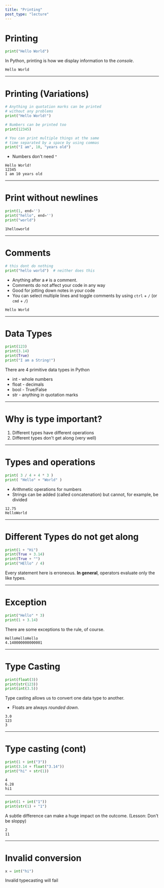 ```yaml
---
title: "Printing"
post_type: "lecture"
---
```


# Printing

```python
print("Hello World")
```

In Python, printing is how we display information to the _console_.

```
Hello World
```

---

# Printing (Variations)

```python
# Anything in quotation marks can be printed
# without any problems
print("Hello World!")

# Numbers can be printed too
print(12345)

# You can print multiple things at the same
# time separated by a space by using commas
print("I am", 10, "years old")
```

- Numbers don't need `"`

```
Hello World!
12345
I am 10 years old
```

---

# Print without newlines

```python
print(1, end='')
print("hello", end='')
print("world")
```

```
1helloworld
```

---

# Comments

```python
# this dont do nothing
print("hello world")  # neither does this
```

- Anything after a `#` is a comment.
- Comments do not affect your code in any way
- Good for jotting down notes in your code
- You can select multiple lines and toggle comments by using `ctrl` + `/` (or `cmd` + `/`)

```
Hello World
```

---

# Data Types

```python
print(123)
print(3.14)
print(True)
print("I am a String!")
```

There are 4 primitive data types in Python

- int - whole numbers
- float - decimals
- bool - True/False
- str - anything in quotation marks

---

# Why is type important?

1. Different types have different operations
2. Different types don't get along (very well)

---

# Types and operations

```python
print( 3 / 4 + 4 * 3 )
print( "Hello" + "World" )
```

- Arithmetic operations for numbers
- Strings can be added (called concatenation) but cannot, for example, be divided

```
12.75
HelloWorld
```

---

# Different Types do not get along

```python
print(1 + "Hi")
print(True + 3.14)
print(True + "")
print("HEllo" / 4)
```

Every statement here is erroneous. **In general**, operators evaluate only the like types.

---

# Exception

```python
print("Hello" * 3)
print(1 + 3.14)
```

There are some exceptions to the rule, of course.

```
HelloHelloHello
4.140000000000001
```

---

# Type Casting

```python
print(float(3))
print(str(123))
print(int(3.5))
```

Type casting allows us to convert one data type to another.

- Floats are always _rounded down_.

```
3.0
123
3
```

---

# Type casting (cont)

```python
print(1 + int("3"))
print(3.14 + float("3.14"))
print("hi" + str(1))
```

```
4
6.28
hi1
```

---

```python
print(1 + int("1"))
print(str(1) + "1")
```

A subtle difference can make a huge impact on the outcome. (Lesson: Don't be sloppy)

```
2
11
```

---

# Invalid conversion

```python
x = int("hi")
```

Invalid typecasting will fail
